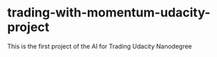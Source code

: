 # trading-with-momentum-udacity-project
This is the first project of the AI for Trading Udacity Nanodegree
